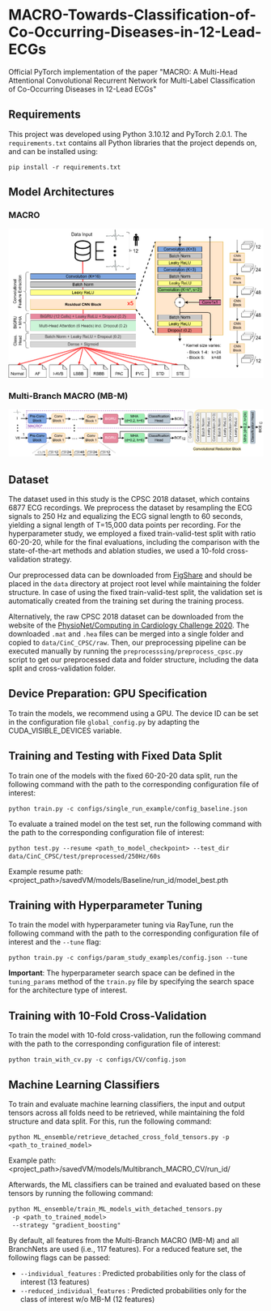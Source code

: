 # MACRO-Towards-Classification-of-Co-Occurring-Diseases-in-12-Lead-ECGs

Official PyTorch implementation of the paper "MACRO: A Multi-Head Attentional Convolutional Recurrent Network for 
Multi-Label Classification of Co-Occurring Diseases in 12-Lead ECGs"

## Requirements
This project was developed using Python 3.10.12 and PyTorch 2.0.1.
The `requirements.txt` contains all Python libraries that the project depends on, and can be installed using:
```console
pip install -r requirements.txt
```

## Model Architectures

### MACRO

![images/MACRO_detailed.png](images/MACRO_detailed.png)

### Multi-Branch MACRO (MB-M)

![images/multibranch_MACRO_detailed_v4.png](images/multibranch_MACRO_detailed_v4.png)

## Dataset  
The dataset used in this study is the CPSC 2018 dataset, which contains 6877 ECG recordings.
We preprocess the dataset by resampling the ECG signals to 250 Hz and equalizing the ECG signal length to 60 seconds, 
yielding a signal length of T=15,000 data points per recording. 
For the hyperparameter study, we employed a fixed train-valid-test split with ratio 60-20-20,
while for the final evaluations, including the comparison with the state-of-the-art methods and ablation studies, 
we used a 10-fold cross-validation strategy.

Our preprocessed data can be downloaded from [FigShare](https://figshare.com/s/c8d7d9641b283e4ae75b) 
and should be placed in the `data` directory at project root level while maintaining the folder structure. 
In case of using the fixed train-valid-test split, 
the validation set is automatically created from the training set during the training process.

Alternatively, the raw CPSC 2018 dataset can be downloaded from the website of the 
[PhysioNet/Computing in Cardiology Challenge 2020](https://physionet.org/content/challenge-2020/1.0.2/training/cpsc_2018/#files-panel). 
The downloaded `.mat` and `.hea` files can be merged into a single folder and copied to `data/CinC_CPSC/raw`. 
Then, our preprocessing pipeline can be executed manually by running the `preprocesssing/preprocess_cpsc.py` script
to get our preprocessed data and folder structure, including the data split and cross-validation folder.

## Device Preparation: GPU Specification
To train the models, we recommend using a GPU. 
The device ID can be set in the configuration file `global_config.py` by adapting the 
CUDA_VISIBLE_DEVICES variable.  

## Training and Testing with Fixed Data Split
To train one of the models with the fixed 60-20-20 data split, run the following command with the path to
the corresponding configuration file of interest:
```console
python train.py -c configs/single_run_example/config_baseline.json
```

To evaluate a trained model on the test set, run the following command
with the path to the corresponding configuration file of interest:
```console
python test.py --resume <path_to_model_checkpoint> --test_dir data/CinC_CPSC/test/preprocessed/250Hz/60s
```

Example resume path: 
<project_path>/savedVM/models/Baseline/run_id/model_best.pth


## Training with Hyperparameter Tuning
To train the model with hyperparameter tuning via RayTune, run the following command with the path to 
the corresponding configuration file of interest and the `--tune` flag:
```console
python train.py -c configs/param_study_examples/config.json --tune
```

**Important**: The hyperparameter search space can be defined in the `tuning_params` method of the `train.py` file 
by specifying the search space for the architecture type of interest.

## Training with 10-Fold Cross-Validation
To train the model with 10-fold cross-validation, run the following command with the path to the
corresponding configuration file of interest:

```console
python train_with_cv.py -c configs/CV/config.json
```


## Machine Learning Classifiers
To train and evaluate machine learning classifiers, the input and output tensors across all folds need to be retrieved,
while maintaining the fold structure and data split.
For this, run the following command:
```console
python ML_ensemble/retrieve_detached_cross_fold_tensors.py -p <path_to_trained_model>
```
Example path: <project_path>/savedVM/models/Multibranch_MACRO_CV/run_id/

Afterwards, the ML classifiers can be trained and evaluated based on these tensors by running the following command:
```console
python ML_ensemble/train_ML_models_with_detached_tensors.py
 -p <path_to_trained_model>
 --strategy "gradient_boosting"
```
By default, all features from the Multi-Branch MACRO (MB-M) and all BranchNets are used (i.e., 117 features). 
For a reduced feature set, the following flags can be passed: 
- `--individual_features` : Predicted probabilities only for the class of interest (13 features)
- `--reduced_individual_features` : Predicted probabilities only for the class of interest w/o MB-M (12 features)